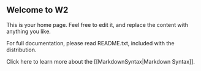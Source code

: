 Welcome to W2
-------------

This is your home page.  Feel free to edit it, and replace the content with anything you like.

For full documentation, please read README.txt, included with the distribution.

Click here to learn more about the [[MarkdownSyntax|Markdown Syntax]].


